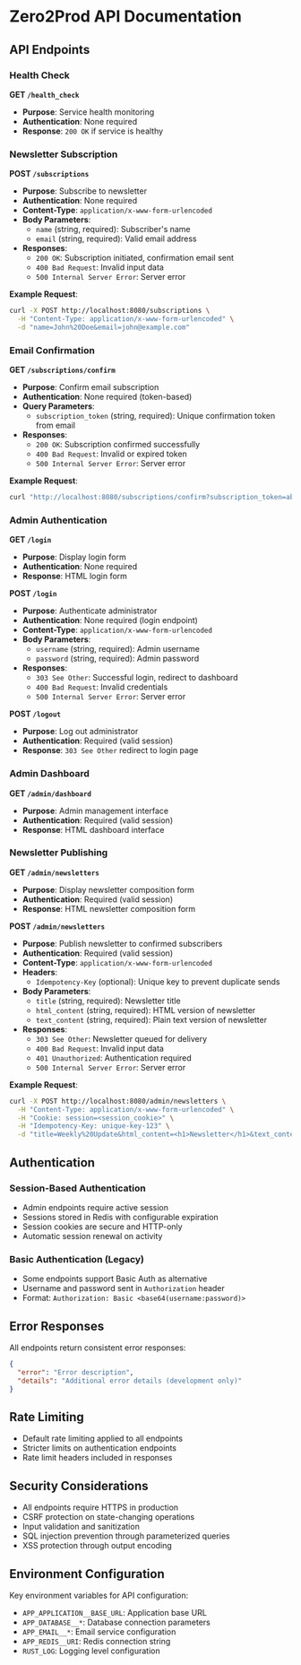 # Zero2Prod API Documentation

## API Endpoints

### Health Check
**GET `/health_check`**
- **Purpose**: Service health monitoring
- **Authentication**: None required
- **Response**: `200 OK` if service is healthy

### Newsletter Subscription

**POST `/subscriptions`**
- **Purpose**: Subscribe to newsletter
- **Authentication**: None required
- **Content-Type**: `application/x-www-form-urlencoded`
- **Body Parameters**:
  - `name` (string, required): Subscriber's name
  - `email` (string, required): Valid email address
- **Responses**:
  - `200 OK`: Subscription initiated, confirmation email sent
  - `400 Bad Request`: Invalid input data
  - `500 Internal Server Error`: Server error

**Example Request**:
```bash
curl -X POST http://localhost:8080/subscriptions \
  -H "Content-Type: application/x-www-form-urlencoded" \
  -d "name=John%20Doe&email=john@example.com"
```

### Email Confirmation

**GET `/subscriptions/confirm`**
- **Purpose**: Confirm email subscription
- **Authentication**: None required (token-based)
- **Query Parameters**:
  - `subscription_token` (string, required): Unique confirmation token from email
- **Responses**:
  - `200 OK`: Subscription confirmed successfully
  - `400 Bad Request`: Invalid or expired token
  - `500 Internal Server Error`: Server error

**Example Request**:
```bash
curl "http://localhost:8080/subscriptions/confirm?subscription_token=abc123def456"
```

### Admin Authentication

**GET `/login`**
- **Purpose**: Display login form
- **Authentication**: None required
- **Response**: HTML login form

**POST `/login`**
- **Purpose**: Authenticate administrator
- **Authentication**: None required (login endpoint)
- **Content-Type**: `application/x-www-form-urlencoded`
- **Body Parameters**:
  - `username` (string, required): Admin username
  - `password` (string, required): Admin password
- **Responses**:
  - `303 See Other`: Successful login, redirect to dashboard
  - `400 Bad Request`: Invalid credentials
  - `500 Internal Server Error`: Server error

**POST `/logout`**
- **Purpose**: Log out administrator
- **Authentication**: Required (valid session)
- **Response**: `303 See Other` redirect to login page

### Admin Dashboard

**GET `/admin/dashboard`**
- **Purpose**: Admin management interface
- **Authentication**: Required (valid session)
- **Response**: HTML dashboard interface

### Newsletter Publishing

**GET `/admin/newsletters`**
- **Purpose**: Display newsletter composition form
- **Authentication**: Required (valid session)
- **Response**: HTML newsletter composition form

**POST `/admin/newsletters`**
- **Purpose**: Publish newsletter to confirmed subscribers
- **Authentication**: Required (valid session)
- **Content-Type**: `application/x-www-form-urlencoded`
- **Headers**:
  - `Idempotency-Key` (optional): Unique key to prevent duplicate sends
- **Body Parameters**:
  - `title` (string, required): Newsletter title
  - `html_content` (string, required): HTML version of newsletter
  - `text_content` (string, required): Plain text version of newsletter
- **Responses**:
  - `303 See Other`: Newsletter queued for delivery
  - `400 Bad Request`: Invalid input data
  - `401 Unauthorized`: Authentication required
  - `500 Internal Server Error`: Server error

**Example Request**:
```bash
curl -X POST http://localhost:8080/admin/newsletters \
  -H "Content-Type: application/x-www-form-urlencoded" \
  -H "Cookie: session=<session_cookie>" \
  -H "Idempotency-Key: unique-key-123" \
  -d "title=Weekly%20Update&html_content=<h1>Newsletter</h1>&text_content=Newsletter"
```

## Authentication

### Session-Based Authentication
- Admin endpoints require active session
- Sessions stored in Redis with configurable expiration
- Session cookies are secure and HTTP-only
- Automatic session renewal on activity

### Basic Authentication (Legacy)
- Some endpoints support Basic Auth as alternative
- Username and password sent in `Authorization` header
- Format: `Authorization: Basic <base64(username:password)>`

## Error Responses

All endpoints return consistent error responses:

```json
{
  "error": "Error description",
  "details": "Additional error details (development only)"
}
```

## Rate Limiting

- Default rate limiting applied to all endpoints
- Stricter limits on authentication endpoints
- Rate limit headers included in responses

## Security Considerations

- All endpoints require HTTPS in production
- CSRF protection on state-changing operations
- Input validation and sanitization
- SQL injection prevention through parameterized queries
- XSS protection through output encoding

## Environment Configuration

Key environment variables for API configuration:

- `APP_APPLICATION__BASE_URL`: Application base URL
- `APP_DATABASE__*`: Database connection parameters
- `APP_EMAIL__*`: Email service configuration
- `APP_REDIS__URI`: Redis connection string
- `RUST_LOG`: Logging level configuration